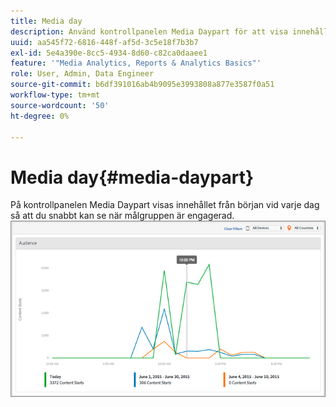 ```yaml
---
title: Media day
description: Använd kontrollpanelen Media Daypart för att visa innehåll som börjar efter dag och analysera när målgruppen är engagerad.
uuid: aa545f72-6816-448f-af5d-3c5e18f7b3b7
exl-id: 5e4a390e-8cc5-4934-8d60-c82ca0daaee1
feature: '"Media Analytics, Reports & Analytics Basics"'
role: User, Admin, Data Engineer
source-git-commit: b6df391016ab4b9095e3993808a877e3587f0a51
workflow-type: tm+mt
source-wordcount: '50'
ht-degree: 0%

---
```


# Media day{#media-daypart}

På kontrollpanelen Media Daypart visas innehållet från början vid varje dag så att du snabbt kan se när målgruppen är engagerad.  ![](assets/video-daypart-report.png)
